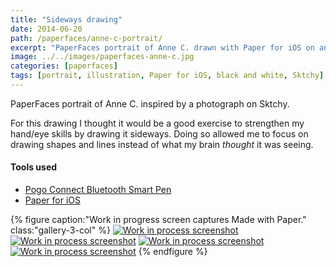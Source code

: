 ```yaml
---
title: "Sideways drawing"
date: 2014-06-20
path: /paperfaces/anne-c-portrait/
excerpt: "PaperFaces portrait of Anne C. drawn with Paper for iOS on an iPad."
image: ../../images/paperfaces-anne-c.jpg
categories: [paperfaces]
tags: [portrait, illustration, Paper for iOS, black and white, Sktchy]
---
```


PaperFaces portrait of Anne C. inspired by a photograph on Sktchy.

For this drawing I thought it would be a good exercise to strengthen my hand/eye skills by drawing it sideways. Doing so allowed me to focus on drawing shapes and lines instead of what my brain *thought* it was seeing.

#### Tools used

- [Pogo Connect Bluetooth Smart Pen](https://www.amazon.com/gp/product/B009K448L4/ref=as_li_ss_tl?ie=UTF8&camp=1789&creative=390957&creativeASIN=B009K448L4&linkCode=as2&tag=mademist-20)
- [Paper for iOS](https://paper.bywetransfer.com/)

{% figure caption:"Work in progress screen captures Made with Paper." class:"gallery-3-col" %}
[![Work in process screenshot](../../images/paperfaces-anne-c-process-1-600.jpg)](../../images/paperfaces-anne-c-process-1-lg.jpg) [![Work in process screenshot](../../images/paperfaces-anne-c-process-2-600.jpg)](../../images/paperfaces-anne-c-process-2-lg.jpg) [![Work in process screenshot](../../images/paperfaces-anne-c-process-3-600.jpg)](../../images/paperfaces-anne-c-process-3-lg.jpg) [![Work in process screenshot](../../images/paperfaces-anne-c-process-4-600.jpg)](../../images/paperfaces-anne-c-process-4-lg.jpg)
{% endfigure %}
